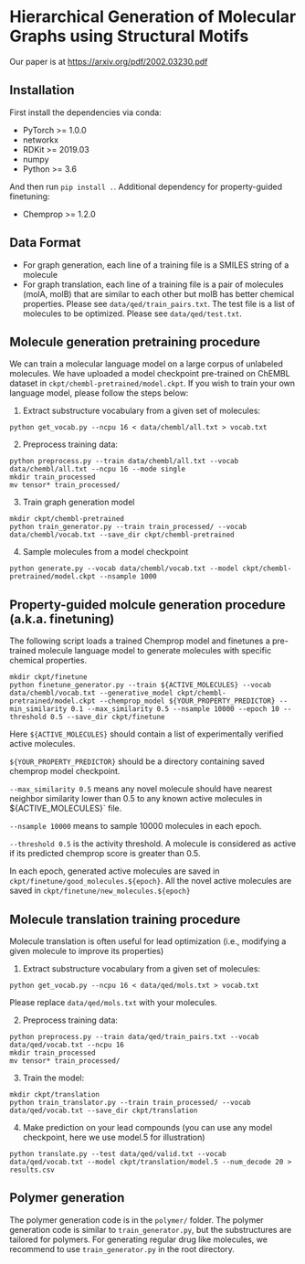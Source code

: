 # Hierarchical Generation of Molecular Graphs using Structural Motifs

Our paper is at https://arxiv.org/pdf/2002.03230.pdf

## Installation
First install the dependencies via conda:
 * PyTorch >= 1.0.0
 * networkx
 * RDKit >= 2019.03
 * numpy
 * Python >= 3.6

And then run `pip install .`. Additional dependency for property-guided finetuning:
 * Chemprop >= 1.2.0


## Data Format
* For graph generation, each line of a training file is a SMILES string of a molecule
* For graph translation, each line of a training file is a pair of molecules (molA, molB) that are similar to each other but molB has better chemical properties. Please see `data/qed/train_pairs.txt`. The test file is a list of molecules to be optimized. Please see `data/qed/test.txt`.

## Molecule generation pretraining procedure
We can train a molecular language model on a large corpus of unlabeled molecules. We have uploaded a model checkpoint pre-trained on ChEMBL dataset in `ckpt/chembl-pretrained/model.ckpt`. If you wish to train your own language model, please follow the steps below:

1. Extract substructure vocabulary from a given set of molecules:
```
python get_vocab.py --ncpu 16 < data/chembl/all.txt > vocab.txt
```

2. Preprocess training data:
```
python preprocess.py --train data/chembl/all.txt --vocab data/chembl/all.txt --ncpu 16 --mode single
mkdir train_processed
mv tensor* train_processed/
```

3. Train graph generation model
```
mkdir ckpt/chembl-pretrained
python train_generator.py --train train_processed/ --vocab data/chembl/vocab.txt --save_dir ckpt/chembl-pretrained
```

4. Sample molecules from a model checkpoint
```
python generate.py --vocab data/chembl/vocab.txt --model ckpt/chembl-pretrained/model.ckpt --nsample 1000
```

## Property-guided molcule generation procedure (a.k.a. finetuning)
The following script loads a trained Chemprop model and finetunes a pre-trained molecule language model to generate molecules with specific chemical properties.
```
mkdir ckpt/finetune
python finetune_generator.py --train ${ACTIVE_MOLECULES} --vocab data/chembl/vocab.txt --generative_model ckpt/chembl-pretrained/model.ckpt --chemprop_model ${YOUR_PROPERTY_PREDICTOR} --min_similarity 0.1 --max_similarity 0.5 --nsample 10000 --epoch 10 --threshold 0.5 --save_dir ckpt/finetune
```
Here `${ACTIVE_MOLECULES}` should contain a list of experimentally verified active molecules. 

`${YOUR_PROPERTY_PREDICTOR}` should be a directory containing saved chemprop model checkpoint. 

`--max_similarity 0.5` means any novel molecule should have nearest neighbor similarity lower than 0.5 to any known active molecules in ${ACTIVE_MOLECULES}` file.

`--nsample 10000` means to sample 10000 molecules in each epoch. 

`--threshold 0.5` is the activity threshold. A molecule is considered as active if its predicted chemprop score is greater than 0.5.

In each epoch, generated active molecules are saved in `ckpt/finetune/good_molecules.${epoch}`. All the novel active molecules are saved in `ckpt/finetune/new_molecules.${epoch}`

## Molecule translation training procedure
Molecule translation is often useful for lead optimization (i.e., modifying a given molecule to improve its properties)

1. Extract substructure vocabulary from a given set of molecules:
```
python get_vocab.py --ncpu 16 < data/qed/mols.txt > vocab.txt
```
Please replace `data/qed/mols.txt` with your molecules.

2. Preprocess training data:
```
python preprocess.py --train data/qed/train_pairs.txt --vocab data/qed/vocab.txt --ncpu 16
mkdir train_processed
mv tensor* train_processed/
```

3. Train the model:
```
mkdir ckpt/translation
python train_translator.py --train train_processed/ --vocab data/qed/vocab.txt --save_dir ckpt/translation
```

4. Make prediction on your lead compounds (you can use any model checkpoint, here we use model.5 for illustration)
```
python translate.py --test data/qed/valid.txt --vocab data/qed/vocab.txt --model ckpt/translation/model.5 --num_decode 20 > results.csv
```

## Polymer generation
The polymer generation code is in the `polymer/` folder. The polymer generation code is similar to `train_generator.py`, but the substructures are tailored for polymers. 
For generating regular drug like molecules, we recommend to use `train_generator.py` in the root directory.

